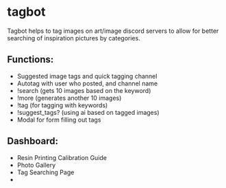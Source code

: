 # tagbot

Tagbot helps to tag images on art/image discord servers to allow for better searching of inspiration pictures by categories.


## Functions:
- Suggested image tags and quick tagging channel
- Autotag with user who posted, and channel name
- !search <keywords> (gets 10 images based on the keyword)
- !more (generates another 10 images)
- !tag <keywords> (for tagging with keywords)
- !suggest_tags? (using ai based on tagged images)
- Modal for form filling out tags



## Dashboard:
- Resin Printing Calibration Guide
- Photo Gallery
- Tag Searching Page
- 
